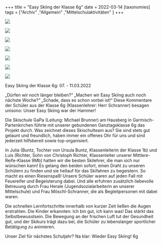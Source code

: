+++
title = "Easy Skiing der Klasse 6g"
date = 2022-03-14
[taxonomies]
tags = ["Archiv" ,"Allgemein" ,"Mittelschulaktivitäten" ]
+++

[![](images/IMG_6575-1024x768.jpg)](https://volksschule-partenkirchen.de/wp-content/uploads/IMG_6575-scaled.jpg)

[![](images/IMG_6577-768x1024.jpg)](https://volksschule-partenkirchen.de/wp-content/uploads/IMG_6577-scaled.jpg)

[![](images/IMG_2292-1024x768.jpg)](https://volksschule-partenkirchen.de/wp-content/uploads/IMG_2292-scaled.jpg)

[![](images/IMG_2298-768x1024.jpg)](https://volksschule-partenkirchen.de/wp-content/uploads/IMG_2298-scaled.jpg)

[![](images/IMG_6523-768x1024.jpg)](https://volksschule-partenkirchen.de/wp-content/uploads/IMG_6523-scaled.jpg)

[![](images/IMG_2266-1024x768.jpg)](https://volksschule-partenkirchen.de/wp-content/uploads/IMG_2266-scaled.jpg)

[![](images/IMG_2285-1024x768.jpg)](https://volksschule-partenkirchen.de/wp-content/uploads/IMG_2285-scaled.jpg)

Easy Skiing der Klasse 6g: 07. - 11.03.2022

„Dürfen wir noch länger bleiben?“ „Machen wir Easy Skiing auch noch nächste Woche?“ „Schade, dass es schon vorbei ist!“ Diese Kommentare der Schüler aus der Klasse 6g (Klassenlehrer: Herr Schranner) besagen unisono: Unser Easy Skiing war der Hammer!

Die Skischule GaPa (Leitung: Michael Brunner) am Hausberg in Garmisch-Partenkirchen führte mit unserer gebundenen Ganztagsklasse 6g das Projekt durch. Was zeichnet dieses Skischulteam aus? Sie sind stets gut gelaunt und freundlich, haben immer ein offenes Ohr für uns und sind jederzeit hilfsbereit sowie top-organisiert.

In Julia (Buntz, Tochter von Ursula Buntz, Klassenleiterin der Klasse 1b) und Luis (Richter, Sohn von Christoph Richter, Klassenleiter unserer Mittlere-Reife-Klasse 9Mb) hatten wir die besten Skilehrer, die man sich nur wünschen kann! Es gelang den beiden sofort, einen Draht zu unseren Schülern zu finden und sie hellauf für das Skifahren zu begeistern. So macht es einen Riesenspaß! Unsere Schüler waren auf jeden Fall mit Feuereifer und Begeisterung dabei. Und alle erfuhren zusätzlich liebevolle Betreuung durch Frau Herale (Jugendsozialarbeiterin an unserer Mittelschule) und Frau Möschl-Schranner, die als Begleitpersonen mit dabei waren.

Die schnellen Lernfortschritte innerhalb von kurzer Zeit ließen die Augen erstrahlen. Die Kinder erkannten: Ich bin gut, ich kann was! Das stärkt das Selbstbewusstsein. Die Bewegung an der frischen Luft tut der Gesundheit gut, und der Skikurs trägt dazu bei, die Schüler zu lebenslanger sportlicher Betätigung zu animieren.

Unser Ziel für nächstes Schuljahr? Na klar: Wieder Easy Skiing! 6g

